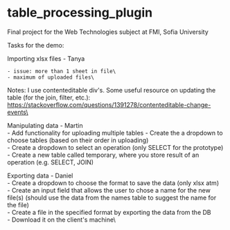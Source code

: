 # table_processing_plugin
Final project for the Web Technologies subject at FMI, Sofia University

Tasks for the demo:

Importing xlsx files - Tanya

	- issue: more than 1 sheet in file\
	- maximum of uploaded files\
	
Notes: I use contenteditable div's. Some useful resource on updating the table (for the join, filter, etc.): https://stackoverflow.com/questions/1391278/contenteditable-change-events\

Manipulating data - Martin\
	- Add functionality for uploading multiple tables
	- Create the a dropdown to choose tables  (based on their order in uploading)\
	- Create a dropdown to select an operation (only SELECT for the prototype)\
	- Create a new table called temporary, where you store result of an operation (e.g. SELECT, JOIN)

Exporting data - Daniel\
	- Create a dropdown to choose the format to save the data (only xlsx atm)\
	- Create an input field that allows the user to chose a name for the new file(s) (should use the data from the names table to suggest the name for the file)\
	- Create a file in the specified format by exporting the data from the DB\
	- Download it on the client's machine\
